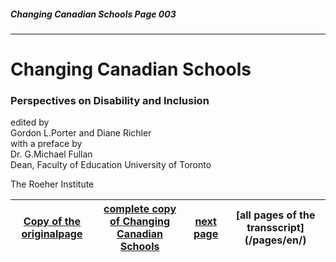 ##### Changing Canadian Schools Page 003
***
# Changing Canadian Schools
### Perspectives on Disability and Inclusion
edited by  
Gordon L.Porter and Diane Richler  
with a preface by  
Dr. G.Michael Fullan  
Dean, Faculty of Education
University of Toronto

The Roeher Institute

[Copy of the originalpage](/copies-from-original/Changing_Canadian_Schools-003.pdf)|[complete copy of Changing Canadian Schools](/copies-from-original/BestCopy_Changing_Canadian_Schools_Perspectives_on_Disability_and_Inclusion.pdf)|[next page](Changing_Canadian_Schools-004)|[all pages of the transscript] (/pages/en/)
---|---|---|---